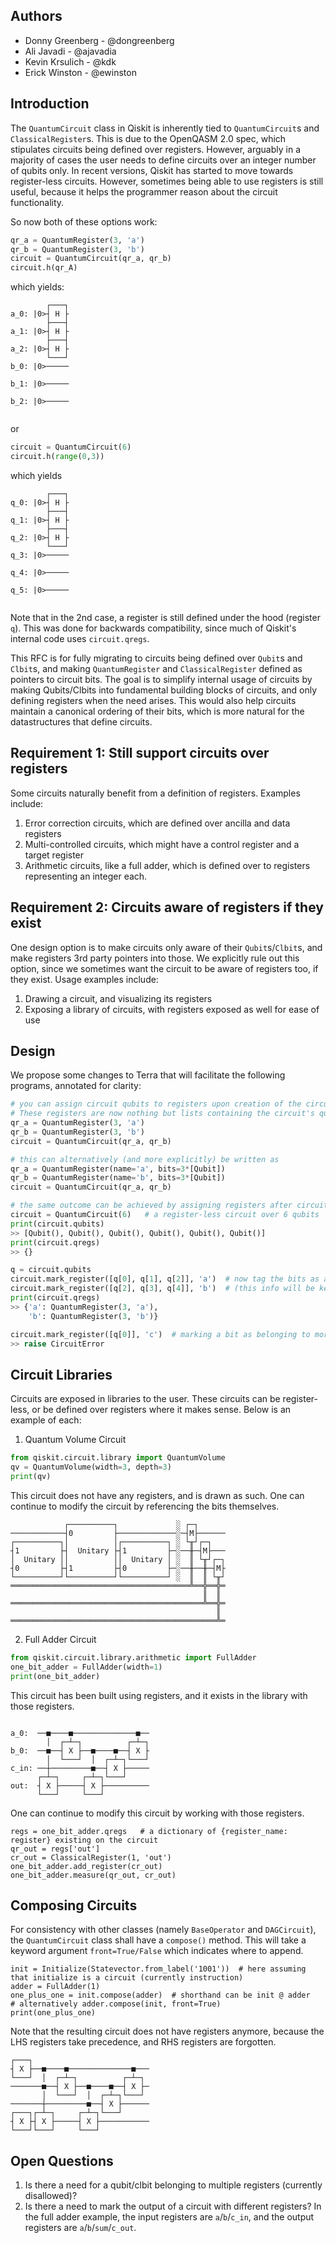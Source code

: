## Authors
- Donny Greenberg - @dongreenberg
- Ali Javadi - @ajavadia
- Kevin Krsulich - @kdk
- Erick Winston - @ewinston

## Introduction

The `QuantumCircuit` class in Qiskit is inherently tied to `QuantumCircuit`s and `ClassicalRegister`s. 
This is due to the OpenQASM 2.0 spec, which stipulates circuits being defined over registers. However, arguably
in a majority of cases the user needs to define circuits over an integer number of qubits only. 
In recent versions, Qiskit has started to move towards register-less circuits. However, sometimes being
able to use registers is still useful, because it helps the programmer reason about the circuit functionality.

So now both of these options work:

```python
qr_a = QuantumRegister(3, 'a')
qr_b = QuantumRegister(3, 'b')
circuit = QuantumCircuit(qr_a, qr_b)
circuit.h(qr_A)
```
which yields:
```
        ┌───┐
a_0: |0>┤ H ├
        ├───┤
a_1: |0>┤ H ├
        ├───┤
a_2: |0>┤ H ├
        └───┘
b_0: |0>─────
             
b_1: |0>─────
             
b_2: |0>─────
             
```
or
```python
circuit = QuantumCircuit(6)
circuit.h(range(0,3))
```
which yields
```
        ┌───┐
q_0: |0>┤ H ├
        ├───┤
q_1: |0>┤ H ├
        ├───┤
q_2: |0>┤ H ├
        └───┘
q_3: |0>─────
             
q_4: |0>─────
             
q_5: |0>─────
             
```

Note that in the 2nd case, a register is still defined under the hood (register `q`). This was done for backwards
compatibility, since much of Qiskit's internal code uses `circuit.qregs`.

This RFC is for fully migrating to circuits being defined over `Qubit`s and `Clbit`s, and making `QuantumRegister` and
`ClassicalRegister` defined as pointers to circuit bits. The goal is to simplify internal usage of circuits
by making Qubits/Clbits into fundamental building blocks of circuits, and only defining registers when the need arises.
This would also help circuits maintain a canonical ordering of their bits, which is more natural for the datastructures
that define circuits.

## Requirement 1: Still support circuits over registers

Some circuits naturally benefit from a definition of registers. Examples include:
1. Error correction circuits, which are defined over ancilla and data registers
2. Multi-controlled circuits, which might have a control register and a target register
3. Arithmetic circuits, like a full adder, which is defined over to registers representing an integer each.

## Requirement 2: Circuits aware of registers if they exist

One design option is to make circuits only aware of their `Qubit`s/`Clbit`s, and make registers 3rd party pointers into
those. We explicitly rule out this option, since we sometimes want the circuit to be aware of registers too, if they
exist. Usage examples include:
1. Drawing a circuit, and visualizing its registers
2. Exposing a library of circuits, with registers exposed as well for ease of use

## Design
We propose some changes to Terra that will facilitate the following programs, annotated for clarity:

```python
# you can assign circuit qubits to registers upon creation of the circuit.
# These registers are now nothing but lists containing the circuit's qubits
qr_a = QuantumRegister(3, 'a')
qr_b = QuantumRegister(3, 'b')
circuit = QuantumCircuit(qr_a, qr_b)

# this can alternatively (and more explicitly) be written as
qr_a = QuantumRegister(name='a', bits=3*[Qubit])
qr_b = QuantumRegister(name='b', bits=3*[Qubit])
circuit = QuantumCircuit(qr_a, qr_b)

# the same outcome can be achieved by assigning registers after circuit creation
circuit = QuantumCircuit(6)   # a register-less circuit over 6 qubits
print(circuit.qubits)
>> [Qubit(), Qubit(), Qubit(), Qubit(), Qubit(), Qubit()]
print(circuit.qregs)
>> {}

q = circuit.qubits
circuit.mark_register([q[0], q[1], q[2]], 'a')  # now tag the bits as an 'a' and 'b' register
circuit.mark_register([q[2], q[3], q[4]], 'b')  # (this info will be kept in circuit)
print(circuit.qregs)
>> {'a': QuantumRegister(3, 'a'),
    'b': QuantumRegister(3, 'b')}

circuit.mark_register([q[0]], 'c')  # marking a bit as belonging to more than one register is disallowed
>> raise CircuitError
```

## Circuit Libraries
Circuits are exposed in libraries to the user. These circuits can be register-less, or be defined over
registers where it makes sense. Below is an example of each:

1. Quantum Volume Circuit
```python
from qiskit.circuit.library import QuantumVolume
qv = QuantumVolume(width=3, depth=3)
print(qv)
```
This circuit does not have any registers, and is drawn as such. One can continue to modify the circuit by referencing
the bits themselves.
```
            ┌──────────┐             ░ ┌─┐
────────────┤0         ├─────────────░─┤M├──────
┌──────────┐│          │┌──────────┐ ░ └╥┘┌─┐
┤1         ├┤  Unitary ├┤1         ├─░──╫─┤M├───
│  Unitary ││          ││  Unitary │ ░  ║ └╥┘┌─┐
┤0         ├┤1         ├┤0         ├─░──╫──╫─┤M├
└──────────┘└──────────┘└──────────┘ ░  ║  ║ └╥┘
════════════════════════════════════════╩══╬══╬═
                                           ║  ║
═══════════════════════════════════════════╩══╬═
                                              ║
══════════════════════════════════════════════╩═
```

2. Full Adder Circuit
```python
from qiskit.circuit.library.arithmetic import FullAdder
one_bit_adder = FullAdder(width=1)
print(one_bit_adder)
```
This circuit has been built using registers, and it exists in the library with those registers.
```
                                 
a_0:  ──■────■──────────────■──
        │  ┌─┴─┐          ┌─┴─┐
b_0:  ──■──┤ X ├──■────■──┤ X ├
        │  └───┘  │  ┌─┴─┐└───┘
c_in: ──┼─────────■──┤ X ├─────
      ┌─┴─┐     ┌─┴─┐└───┘     
out:  ┤ X ├─────┤ X ├──────────
      └───┘     └───┘          
```
One can continue to modify this circuit by working with those registers.
```
regs = one_bit_adder.qregs   # a dictionary of {register_name: register} existing on the circuit
qr_out = regs['out']
cr_out = ClassicalRegister(1, 'out')
one_bit_adder.add_register(cr_out)
one_bit_adder.measure(qr_out, cr_out)
```

## Composing Circuits
For consistency with other classes (namely `BaseOperator` and `DAGCircuit`), the `QuantumCircuit` class shall have
a `compose()` method. This will take a keyword argument `front=True/False` which indicates where to append.
```
init = Initialize(Statevector.from_label('1001'))  # here assuming that initialize is a circuit (currently instruction)
adder = FullAdder(1)
one_plus_one = init.compose(adder)  # shorthand can be init @ adder
# alternatively adder.compose(init, front=True)
print(one_plus_one)
```
Note that the resulting circuit does not have registers anymore, because the LHS registers take precedence, and RHS registers
are forgotten.
```
┌───┐                          
┤ X ├──■────■──────────────■───
└───┘  │  ┌─┴─┐          ┌─┴─┐ 
───────■──┤ X ├──■────■──┤ X ├─
       │  └───┘  │  ┌─┴─┐└───┘ 
───────┼─────────■──┤ X ├──────
┌───┐┌─┴─┐     ┌─┴─┐└───┘      
┤ X ├┤ X ├─────┤ X ├───────────
└───┘└───┘     └───┘           
```

## Open Questions
1. Is there a need for a qubit/clbit belonging to multiple registers (currently disallowed)?
2. Is there a need to mark the output of a circuit with different registers? In the full adder example, the input
registers are `a`/`b`/`c_in`, and the output registers are `a`/`b`/`sum`/`c_out`.
